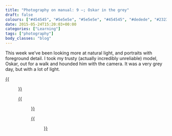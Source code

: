 ```yaml
---
title: "Photography on manual: 9 –; Oskar in the grey"
draft: false
colours: ["#454545", "#5e5e5e", "#5e5e5e", "#454545", "#dedede", "#232323", "#dedede"]
date: 2015-05-24T15:20:03+00:00
categories: ["Learning"]
tags: ["photography"]
body_classes: "blog"
---
```


This week we’ve been looking more at natural light, and portraits with foreground detail. I took my trusty (actually incredibly unreliable) model, Oskar, out for a walk and hounded him with the camera. It was a very grey day, but with a lot of light.

[{{<figure class="wp-caption aligncenter size-full wp-image-4730" src="/images/2015/05/DSCF4660-small.jpg" alt="Oskar the dog amongst cow parsley plants" width="1000" height="758" caption="**Oskar in the cow parsley.** It’s much easier to get a shot in focus when the model is sitting still! I’m pleased with the depth from the different layers of cow parsley.">}}](/images/2015/05/DSCF4660-small.jpg)

[{{<figure class="wp-caption aligncenter size-full wp-image-4731" src="/images/2015/05/DSCF4677-small.jpg" alt="Oskar the dog walking on grass" width="1000" height="667" caption="**Oskar walking.** Trying to rotate the shot to make it feel less wonky meant it ended up quite closely cropped.">}}](/images/2015/05/DSCF4677-small.jpg)

[{{<figure class="wp-caption aligncenter size-full wp-image-4732" src="/images/2015/05/DSCF4721-small.jpg" alt="Oskar the dog in the hedgerow, with blue flowers and weeds in the foreground" width="1000" height="667" caption="**Oskar in the hedgerow.** I used Ashley’s trick of picking some weeds and holding them in front of the camera.">}}](/images/2015/05/DSCF4721-small.jpg)

